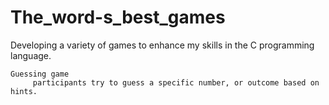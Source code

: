 # The_word-s_best_games
Developing a variety of games to enhance my skills in the C programming language.

    Guessing game
         participants try to guess a specific number, or outcome based on hints.